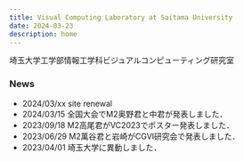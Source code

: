 ```yaml
---
title: Visual Computing Laboratory at Saitama University
date: 2024-03-23
description: home
---
```


埼玉大学工学部情報工学科ビジュアルコンピューティング研究室



### News
- 2024/03/xx site renewal 
- 2024/03/15 全国大会でM2奥野君と中君が発表しました．
- 2023/09/18 M2高尾君がVC2023でポスター発表しました．
- 2023/06/29 M2萬谷君と岩崎がCGVI研究会で発表しました．
- 2023/04/01 埼玉大学に異動しました．

###

